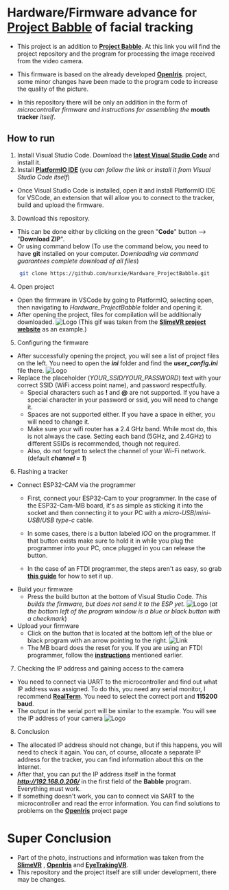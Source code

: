 # Hardware/Firmware advance for [Project Babble](https://github.com/SummerSigh/ProjectBabble) of facial tracking

- This project is an addition to [**Project Babble**](https://github.com/SummerSigh/ProjectBabble). At this link you will find the project repository and the program for processing the image received from the video camera.

- This firmware is based on the already developed [**OpenIris**](https://github.com/lorow/OpenIris). project, some minor changes have been made to the program code to increase the quality of the picture.

- In this repository there will be only an addition in the form of *microcontroller firmware and instructions for assembling the* **mouth tracker** *itself*.


## How to run 
1. Install Visual Studio Code. Download the [**latest Visual Studio Code**](https://code.visualstudio.com/download) and install it.
2. Install [**PlatformIO IDE**](https://platformio.org/platformio-ide) (_you can follow the link or install it from Visual Studio Code itself_)
- Once Visual Studio Code is installed, open it and install PlatformIO IDE for VSCode, an extension that will allow you to connect to the tracker, build and upload the firmware.  
3. Download this repository. 
- This can be done either by clicking on the green "**Code**" button --> "**Download ZIP**". 
- Or using command below (To use the command below, you need to have **git** installed on your computer. _Downloading via command guarantees complete download of all files_)
```bash
    git clone https://github.com/nurxie/Hardware_ProjectBabble.git
```
4. Open project
- Open the firmware in VSCode by going to PlatformIO, selecting open, then navigating to _Hardware_ProjectBabble_ folder and opening it.
- After opening the project, files for compilation will be additionally downloaded.
    ![Logo](https://i.imgur.com/c61Cpaz.gif) 
    (This gif was taken from the [**SlimeVR project website**](https://docs.slimevr.dev/firmware/setup-and-install.html) as an example.)

5. Configuring the firmware
- After successfully opening the project, you will see a list of project files on the left. You need to open the _**ini**_ folder and find the _**user_config.ini**_ file there.
    ![Logo](https://i.imgur.com/c61Cpaz) 
- Replace the placeholder (_YOUR_SSID/YOUR_PASSWORD_) text with your correct SSID (WiFi access point name), and password respectfully.
  - Special characters such as **!** and **@** are not supported. If you have a special character in your password or ssid, you will need to change it.
  - Spaces are not supported either. If you have a space in either, you will need to change it.
  - Make sure your wifi router has a 2.4 GHz band. While most do, this is not always the case. Setting each band (5GHz, and 2.4GHz) to different SSIDs is recommended, though not required.
  - Also, do not forget to select the channel of your Wi-Fi network. (default _**channel = 1**_)

6. Flashing a tracker
 - Connect ESP32-CAM via the programmer
   - First, connect your ESP32-Cam to your programmer. In the case of the ESP32-Cam-MB board, it's as simple as sticking it into the socket and then connecting it to your PC with a _micro-USB_/_mini-USB_/_USB type-c_ cable.

   - In some cases, there is a button labeled _IOO_ on the programmer. If that button exists make sure to hold it in while you plug the programmer into your PC, once plugged in you can release the button.

   - In the case of an FTDI programmer, the steps aren't as easy, so grab [**this guide**](https://randomnerdtutorials.com/program-upload-code-esp32-cam/) for how to set it up.
- Build your firmware
  - Press the build button at the bottom of Visual Studio Code. _This builds the firmware, but does not send it to the ESP yet._ ![Logo](https://i.imgur.com/EmSkhFp.png) (_at the bottom left of the program window is a blue or black button with a checkmark_)
- Upload your firmware
  - Сlick on the button that is located at the bottom left of the blue or black program with an arrow pointing to the right. ![Link](https://i.imgur.com/lI3PFVC.png)
  - The MB board does the reset for you. If you are using an FTDI programmer, follow the  [**instructions**](https://randomnerdtutorials.com/program-upload-code-esp32-cam/) mentioned earlier.

7. Checking the IP address and gaining access to the camera
- You need to connect via UART to the microcontroller and find out what IP address was assigned. To do this, you need any serial monitor, I recommend [**RealTerm**](https://sourceforge.net/projects/realterm/). You need to select the correct port and **115200 baud**.
- The output in the serial port will be similar to the example. You will see the IP address of your camera ![Logo](https://i.imgur.com/PoHP3NC.png)

8. Conclusion
- The allocated IP address should not change, but if this happens, you will need to check it again. You can, of course, allocate a separate IP address for the tracker, you can find information about this on the Internet.
- After that, you can put the IP address itself in the format _**http://192.168.0.206/**_ in the first field of the **Babble** program. Everything must work.
- If something doesn't work, you can to connect via SART to the microcontroller and read the error information. You can find solutions to problems on the [**OpenIris**](https://github.com/lorow/OpenIris) project page

# Super Conclusion
- Part of the photo, instructions and information was taken from the [**SlimeVR**](https://docs.slimevr.dev/) , [**OpenIris**](https://github.com/lorow/OpenIris) and [**EyeTrakingVR**](https://docs.eyetrackvr.dev/).
- This repository and the project itself are still under development, there may be changes.
